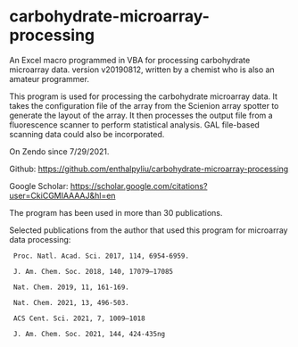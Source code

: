 # carbohydrate-microarray-processing

An Excel macro programmed in VBA for processing carbohydrate microarray data. version v20190812, written by a chemist who is also an amateur programmer. 

This program is used for processing the carbohydrate microarray data. It takes the configuration file of the array from the Scienion array spotter to generate the layout of the array. It then processes the output file from a fluorescence scanner to perform statistical analysis. GAL file-based scanning data could also be incorporated. 

On Zendo since 7/29/2021. 

Github: https://github.com/enthalpyliu/carbohydrate-microarray-processing

Google Scholar: https://scholar.google.com/citations?user=CkiCGMIAAAAJ&hl=en

The program has been used in more than 30 publications. 

Selected publications from the author that used this program for microarray data processing:

     Proc. Natl. Acad. Sci. 2017, 114, 6954-6959.

     J. Am. Chem. Soc. 2018, 140, 17079–17085

     Nat. Chem. 2019, 11, 161-169.

     Nat. Chem. 2021, 13, 496-503.

     ACS Cent. Sci. 2021, 7, 1009–1018

     J. Am. Chem. Soc. 2021, 144, 424-435ng
